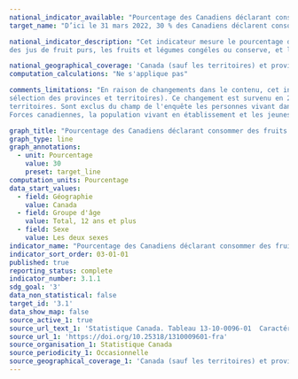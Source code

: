 ```yaml
---
national_indicator_available: "Pourcentage des Canadiens déclarant consommer des fruits et des légumes au moins 5 fois par jour"
target_name: "D’ici le 31 mars 2022, 30 % des Canadiens déclarent consommer des fruits et des légumes au moins 5 fois par jour"

national_indicator_description: "Cet indicateur mesure le pourcentage des Canadiens déclarant consommer des fruits et des légumes au moins 5 fois par jour. Cela inclut 
des jus de fruit purs, les fruits et légumes congéles ou conserve, et les fruits séchés, mais exclut les pommes de terre frites."

national_geographical_coverage: 'Canada (sauf les territoires) et provinces' 
computation_calculations: "Ne s'applique pas"

comments_limitations: "En raison de changements dans le contenu, cet indicateur provient maintenant de données recueillies d'un module de contenu optionnel (basé sur la 
sélection des provinces et territoires). Ce changement est survenu en 2018. L'enquête vise la population âgée de 12 ans et plus vivant dans les dix provinces et les trois 
territoires. Sont exclus du champ de l'enquête les personnes vivant dans les réserves et autres peuplements autochtones des provinces, les membres à temps plein des 
Forces canadiennes, la population vivant en établissement et les jeunes âgés de 12 à 17 ans demeurant dans des foyers d'accueil."

graph_title: "Pourcentage des Canadiens déclarant consommer des fruits et des légumes au moins 5 fois par jour"
graph_type: line
graph_annotations:
  - unit: Pourcentage
    value: 30
    preset: target_line
computation_units: Pourcentage
data_start_values:
  - field: Géographie
    value: Canada
  - field: Groupe d'âge
    value: Total, 12 ans et plus
  - field: Sexe
    value: Les deux sexes
indicator_name: "Pourcentage des Canadiens déclarant consommer des fruits et des légumes au moins 5 fois par jour"
indicator_sort_order: 03-01-01
published: true
reporting_status: complete
indicator_number: 3.1.1
sdg_goal: '3'
data_non_statistical: false
target_id: '3.1'
data_show_map: false
source_active_1: true
source_url_text_1: 'Statistique Canada. Tableau 13-10-0096-01  Caractéristiques de la santé, estimations annuelles'
source_url_1: 'https://doi.org/10.25318/1310009601-fra'
source_organisation_1: Statistique Canada
source_periodicity_1: Occasionnelle
source_geographical_coverage_1: 'Canada (sauf les territoires) et provinces'
---
```

